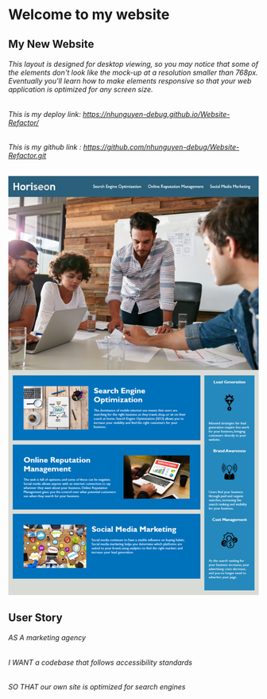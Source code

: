 # Welcome to my website
## My New Website
###### This layout is designed for desktop viewing, so you may notice that some of the elements don't look like the mock-up at a resolution smaller than 768px. Eventually you'll learn how to make elements responsive so that your web application is optimized for any screen size.
###### This is my deploy link: https://nhunguyen-debug.github.io/Website-Refactor/
###### This is my github link : https://github.com/nhunguyen-debug/Website-Refactor.git

![The Horiseon webpage includes a navigation bar, a header image, and cards with text and images at the bottom of the page.](./Assets/01-html-css-git-homework-demo.png)

## User Story
###### AS A marketing agency
###### I WANT a codebase that follows accessibility standards
###### SO THAT our own site is optimized for search engines
